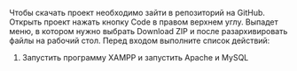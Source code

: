 Чтобы скачать проект необходимо зайти в репозиторий на GitHub. Открыть проект нажать кнопку Code в правом верхнем углу. Выпадет меню, в котором нужно выбрать Download ZIP и после разархивировать файлы на рабочий стол.
Перед входом выполните список действий: 
1)	Запустить программу XAMPP и запустить Apache и MySQL 
